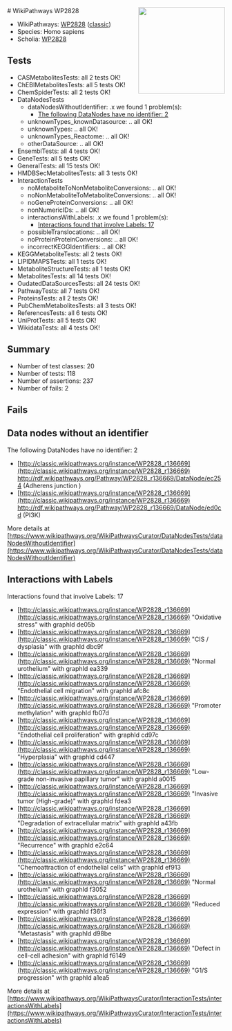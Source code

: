 <img style="float: right; width: 200px" src="https://upload.wikimedia.org/wikipedia/commons/thumb/8/83/Wplogo_with_text_500.png/640px-Wplogo_with_text_500.png" />
# WikiPathways WP2828

* WikiPathways: [WP2828](https://wikipathways.org/pathways/WP2828) ([classic](https://classic.wikipathways.org/instance/WP2828))
* Species: Homo sapiens
* Scholia: [WP2828](https://scholia.toolforge.org/wikipathways/WP2828)
## Tests
* CASMetabolitesTests: all 2 tests OK!
* ChEBIMetabolitesTests: all 5 tests OK!
* ChemSpiderTests: all 2 tests OK!
* DataNodesTests
    * dataNodesWithoutIdentifier: .x we found 1 problem(s):
        * [The following DataNodes have no identifier: 2](#d2d32fa1)
    * unknownTypes_knownDatasource: .. all OK!
    * unknownTypes: .. all OK!
    * unknownTypes_Reactome: .. all OK!
    * otherDataSource: .. all OK!
* EnsemblTests: all 4 tests OK!
* GeneTests: all 5 tests OK!
* GeneralTests: all 15 tests OK!
* HMDBSecMetabolitesTests: all 3 tests OK!
* InteractionTests
    * noMetaboliteToNonMetaboliteConversions: .. all OK!
    * noNonMetaboliteToMetaboliteConversions: .. all OK!
    * noGeneProteinConversions: .. all OK!
    * nonNumericIDs: .. all OK!
    * interactionsWithLabels: .x we found 1 problem(s):
        * [Interactions found that involve Labels: 17](#fe97a8bf)
    * possibleTranslocations: .. all OK!
    * noProteinProteinConversions: .. all OK!
    * incorrectKEGGIdentifiers: .. all OK!
* KEGGMetaboliteTests: all 2 tests OK!
* LIPIDMAPSTests: all 1 tests OK!
* MetaboliteStructureTests: all 1 tests OK!
* MetabolitesTests: all 14 tests OK!
* OudatedDataSourcesTests: all 24 tests OK!
* PathwayTests: all 7 tests OK!
* ProteinsTests: all 2 tests OK!
* PubChemMetabolitesTests: all 3 tests OK!
* ReferencesTests: all 6 tests OK!
* UniProtTests: all 5 tests OK!
* WikidataTests: all 4 tests OK!


## Summary

* Number of test classes: 20
* Number of tests: 118
* Number of assertions: 237
* Number of fails: 2

## Fails

<a name="d2d32fa1" />

## Data nodes without an identifier

The following DataNodes have no identifier: 2

* [http://classic.wikipathways.org/instance/WP2828_r136669](http://classic.wikipathways.org/instance/WP2828_r136669) http://rdf.wikipathways.org/Pathway/WP2828_r136669/DataNode/ec254 (Adherens junction
)
* [http://classic.wikipathways.org/instance/WP2828_r136669](http://classic.wikipathways.org/instance/WP2828_r136669) http://rdf.wikipathways.org/Pathway/WP2828_r136669/DataNode/ed0cd (PI3K)


More details at [https://www.wikipathways.org/WikiPathwaysCurator/DataNodesTests/dataNodesWithoutIdentifier](https://www.wikipathways.org/WikiPathwaysCurator/DataNodesTests/dataNodesWithoutIdentifier)

<a name="fe97a8bf" />

## Interactions with Labels

Interactions found that involve Labels: 17

* [http://classic.wikipathways.org/instance/WP2828_r136669](http://classic.wikipathways.org/instance/WP2828_r136669) "Oxidative stress" with graphId de05b
* [http://classic.wikipathways.org/instance/WP2828_r136669](http://classic.wikipathways.org/instance/WP2828_r136669) "CIS / dysplasia" with graphId dbc9f
* [http://classic.wikipathways.org/instance/WP2828_r136669](http://classic.wikipathways.org/instance/WP2828_r136669) "Normal
urothelium" with graphId ea339
* [http://classic.wikipathways.org/instance/WP2828_r136669](http://classic.wikipathways.org/instance/WP2828_r136669) "Endothelial cell migration" with graphId afc8c
* [http://classic.wikipathways.org/instance/WP2828_r136669](http://classic.wikipathways.org/instance/WP2828_r136669) "Promoter methylation" with graphId fb07d
* [http://classic.wikipathways.org/instance/WP2828_r136669](http://classic.wikipathways.org/instance/WP2828_r136669) "Endothelial cell proliferation" with graphId cd97c
* [http://classic.wikipathways.org/instance/WP2828_r136669](http://classic.wikipathways.org/instance/WP2828_r136669) "Hyperplasia" with graphId cd447
* [http://classic.wikipathways.org/instance/WP2828_r136669](http://classic.wikipathways.org/instance/WP2828_r136669) "Low-grade
non-invasive
papillary tumor" with graphId a0015
* [http://classic.wikipathways.org/instance/WP2828_r136669](http://classic.wikipathways.org/instance/WP2828_r136669) "Invasive tumor
(High-grade)" with graphId fdea3
* [http://classic.wikipathways.org/instance/WP2828_r136669](http://classic.wikipathways.org/instance/WP2828_r136669) "Degradation of extracellular matrix" with graphId a43fb
* [http://classic.wikipathways.org/instance/WP2828_r136669](http://classic.wikipathways.org/instance/WP2828_r136669) "Recurrence" with graphId e2c64
* [http://classic.wikipathways.org/instance/WP2828_r136669](http://classic.wikipathways.org/instance/WP2828_r136669) "Chemoattraction of endothelial cells" with graphId ef913
* [http://classic.wikipathways.org/instance/WP2828_r136669](http://classic.wikipathways.org/instance/WP2828_r136669) "Normal urothelium" with graphId f3052
* [http://classic.wikipathways.org/instance/WP2828_r136669](http://classic.wikipathways.org/instance/WP2828_r136669) "Reduced expression" with graphId f36f3
* [http://classic.wikipathways.org/instance/WP2828_r136669](http://classic.wikipathways.org/instance/WP2828_r136669) "Metastasis" with graphId d98be
* [http://classic.wikipathways.org/instance/WP2828_r136669](http://classic.wikipathways.org/instance/WP2828_r136669) "Defect in cell-cell adhesion" with graphId f6149
* [http://classic.wikipathways.org/instance/WP2828_r136669](http://classic.wikipathways.org/instance/WP2828_r136669) "G1/S progression" with graphId a1ea5


More details at [https://www.wikipathways.org/WikiPathwaysCurator/InteractionTests/interactionsWithLabels](https://www.wikipathways.org/WikiPathwaysCurator/InteractionTests/interactionsWithLabels)

